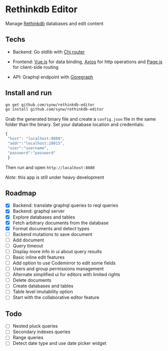 Rethinkdb Editor
================

Manage [Rethinkdb](http://rethinkdb.com/) databases and edit content

Techs
-----

- Backend: Go stdlib with [Chi router](https://github.com/pressly/chi)

- Frontend: [Vue.js](http://vuejs.org/) for data binding, [Axios](https://github.com/mzabriskie/axios) for http operations 
and [Page.js](https://github.com/visionmedia/page.js) for client-side routing

- API: Graphql endpoint with [Goregraph](https://github.com/synw/goregraph)

Install and run
---------------

   ```bash
   go get github.com/synw/rethinkdb-editor
   go install github.com/synw/rethinkdb-editor
   ```

Grab the generated binary file and create a `config.json` file in the same folder than the binary. 
Set your database location and credentials:

   ```javascript
   {
    "host": "localhost:8080",
	"addr":"localhost:28015",
	"user":"username",
	"password":"password"
	}
   ```

Then run and open `http://localhost:8080`

*Note*: this app is still under heavy development

## Roadmap

- [x] Backend: translate graphql queries to reql queries
- [x] Backend: graphql server
- [x] Explore databases and tables
- [x] Fetch arbitrary documents from the database
- [x] Format documents and detect types
- [ ] Backend mutations to save document
- [ ] Add document
- [ ] Query timeout
- [ ] Display more info in ui about query results
- [ ] Basic inline edit features
- [ ] Add option to use Codemirror to edit some fields
- [ ] Users and group permissions management
- [ ] Alternate simplified ui for editors with limited rights
- [ ] Delete documents
- [ ] Create databases and tables
- [ ] Table level imutability option
- [ ] Start with the collaborative editor feature

## Todo

- [ ] Nested pluck queries
- [ ] Secondary indexes queries
- [ ] Range queries
- [ ] Detect date type and use date picker widget
